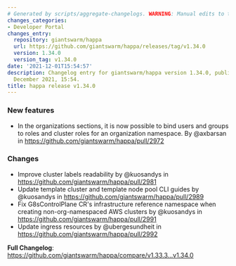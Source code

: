 ```yaml
---
# Generated by scripts/aggregate-changelogs. WARNING: Manual edits to this files will be overwritten.
changes_categories:
- Developer Portal
changes_entry:
  repository: giantswarm/happa
  url: https://github.com/giantswarm/happa/releases/tag/v1.34.0
  version: 1.34.0
  version_tag: v1.34.0
date: '2021-12-01T15:54:57'
description: Changelog entry for giantswarm/happa version 1.34.0, published on 01
  December 2021, 15:54.
title: happa release v1.34.0
---
```


### New features

* In the organizations sections, it is now possible to bind users and groups to roles and cluster roles for an organization namespace. By @axbarsan in https://github.com/giantswarm/happa/pull/2972

### Changes

* Improve cluster labels readability by @kuosandys in https://github.com/giantswarm/happa/pull/2981
* Update template cluster and template node pool CLI guides by @kuosandys in https://github.com/giantswarm/happa/pull/2989
* Fix G8sControlPlane CR's infrastructure reference namespace when creating non-org-namespaced AWS clusters by @kuosandys in https://github.com/giantswarm/happa/pull/2991
* Update ingress resources by @ubergesundheit in https://github.com/giantswarm/happa/pull/2992

**Full Changelog**: https://github.com/giantswarm/happa/compare/v1.33.3...v1.34.0
